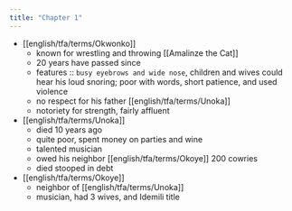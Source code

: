 ```yaml
---
title: "Chapter 1"
---
```

- [[english/tfa/terms/Okwonko]]
	- known for wrestling and throwing [[Amalinze the Cat]]
	- 20 years have passed since
	- features :: `busy eyebrows and wide nose`, children and wives could hear his loud snoring; poor with words, short patience, and used violence
	- no respect for his father [[english/tfa/terms/Unoka]]
	- notoriety for strength, fairly affluent
- [[english/tfa/terms/Unoka]]
	- died 10 years ago
	- quite poor, spent money on parties and wine
	- talented musician
	- owed his neighbor [[english/tfa/terms/Okoye]] 200 cowries
	- died stooped in debt
- [[english/tfa/terms/Okoye]]
	- neighbor of [[english/tfa/terms/Unoka]]
	- musician, had 3 wives, and Idemili title